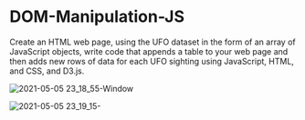 # DOM-Manipulation-JS
Create an HTML web page, using the UFO dataset in the form of an array of JavaScript objects, write code that appends a table to your web page and then 
adds new rows of data for each UFO sighting using JavaScript, HTML, and CSS, and D3.js.

![2021-05-05 23_18_55-Window](https://user-images.githubusercontent.com/70447525/117237194-64d35c00-adf8-11eb-9d51-36c1170452ed.jpg)

![2021-05-05 23_19_15-](https://user-images.githubusercontent.com/70447525/117237210-6a30a680-adf8-11eb-9a53-b9ff84a8526c.jpg)






